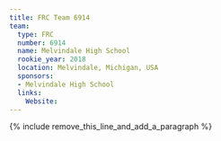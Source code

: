 ```yaml
---
title: FRC Team 6914
team:
  type: FRC
  number: 6914
  name: Melvindale High School
  rookie_year: 2018
  location: Melvindale, Michigan, USA
  sponsors:
  - Melvindale High School
  links:
    Website:
---
```


{% include remove_this_line_and_add_a_paragraph %}